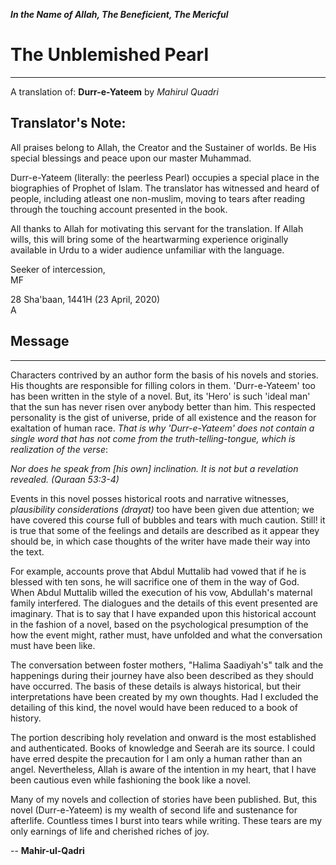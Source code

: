 ***In the Name of Allah, The Beneficient, The Mericful***



# The Unblemished Pearl
---
A translation of: **Durr-e-Yateem** by *Mahirul Quadri*

## Translator's Note:
All praises belong to Allah, the Creator and the Sustainer of worlds.
Be His special blessings and peace upon our master Muhammad.

Durr-e-Yateem (literally: the peerless Pearl) occupies a special place in the biographies of Prophet of Islam. The translator has witnessed and heard of people, including atleast one non-muslim, moving to tears after reading through the touching account presented in the book.

All thanks to Allah for motivating this servant for the translation. If Allah wills, this will bring some of the heartwarming experience originally available in Urdu to a wider audience unfamiliar with the language.

Seeker of intercession,  
MF 

28 Sha'baan, 1441H (23 April, 2020)  
A

## Message
---
Characters contrived by an author form the basis of his novels and stories.
His thoughts are responsible for filling colors in them.
'Durr-e-Yateem' too has been written in the style of a novel.
But, its 'Hero' is such 'ideal man' that the sun has never risen over anybody better than him. This respected personality is the gist of universe, pride of all existence and the reason for exaltation of human race. *That is why 'Durr-e-Yateem' does not contain a single word that has not come from the truth-telling-tongue, which is realization of the verse*:

*Nor does he speak from [his own] inclination. It is not but a revelation revealed.  (Quraan 53:3-4)*

Events in this novel posses historical roots and narrative witnesses, *plausibility considerations (drayat)* too have been given due attention; we have covered this course full of bubbles and tears with much caution. Still! it is true that some of the feelings and details are described as it appear they should be, in which case thoughts of the writer have made their way into the text.

For example, accounts prove that Abdul Muttalib had vowed that if he is blessed with ten sons, he will sacrifice one of them in the way of God. When Abdul Muttalib willed the execution of his vow, Abdullah's maternal family interfered. The dialogues and the details of this event presented are imaginary. That is to say that I have expanded upon this historical account in the fashion of a novel, based on the psychological presumption of the how the event might, rather must, have unfolded and what the conversation must have been like.

The conversation between foster mothers, "Halima Saadiyah's" talk and the happenings during their journey have also been described as they should have occurred. The basis of these details is always historical, but their interpretations have been created by my own thoughts. Had I excluded the detailing of this kind, the novel would have been reduced to a book of history.

The portion describing holy revelation and onward is the most established and authenticated. Books of knowledge and Seerah are its source. I could have erred despite the precaution for I am only a human rather than an angel. Nevertheless, Allah is aware of the intention in my heart, that I have been cautious even while fashioning the book like a novel.

Many of my novels and collection of stories have been published. But, this novel (Durr-e-Yateem) is my wealth of second life and sustenance for afterlife. Countless times I burst into tears while writing. These tears are my only earnings of life and cherished riches of joy.

-- **Mahir-ul-Qadri**
